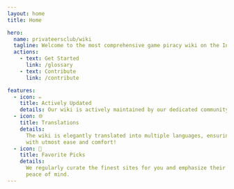 ```yaml
---
layout: home
title: Home

hero:
  name: privateersclub/wiki
  tagline: Welcome to the most comprehensive game piracy wiki on the Internet.
  actions:
    - text: Get Started
      link: /glossary
    - text: Contribute
      link: /contribute

features:
  - icon: ✏️
    title: Actively Updated
    details: Our wiki is actively maintained by our dedicated community members.
  - icon: 🌐
    title: Translations
    details:
      The wiki is elegantly translated into multiple languages, ensuring you can explore its content
      with utmost ease and comfort!
  - icon: 🌟
    title: Favorite Picks
    details:
      We regularly curate the finest sites for you and emphasize their prominence, so you can have
      peace of mind.
---
```

